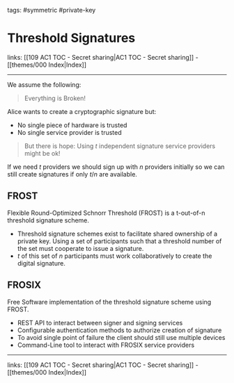 tags: #symmetric #private-key

# Threshold Signatures

links: [[109 AC1 TOC - Secret sharing|AC1 TOC - Secret sharing]] - [[themes/000 Index|Index]]

---

We assume the following:

> Everything is Broken!

Alice wants to create a cryptographic signature but:
- No single piece of hardware is trusted
- No single service provider is trusted

> But there is hope: Using $t$ independent signature service providers might be ok!

If we need $t$ providers we should sign up with $n$ providers initially so we can still create signatures if only $t/n$ are available.

## FROST

Flexible Round-Optimized Schnorr Threshold (FROST) is a t-out-of-n threshold signature scheme.

- Threshold signature schemes exist to facilitate shared ownership of a private key. Using a set of participants such that a threshold number of the set must cooperate to issue a signature. 
- $t$ of this set of $n$ participants must work collaboratively to create the digital signature.

## FROSIX

Free Software implementation of the threshold signature scheme using FROST.

- REST API to interact between signer and signing services
- Configurable authentication methods to authorize creation of signature
- To avoid single point of failure the client should still use multiple devices
- Command-Line tool to interact with FROSIX service providers

---
links: [[109 AC1 TOC - Secret sharing|AC1 TOC - Secret sharing]] - [[themes/000 Index|Index]]